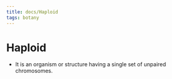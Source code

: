```yaml
---
title: docs/Haploid
tags: botany
---
```


# Haploid
- It is an organism or structure having a single set of unpaired chromosomes.
